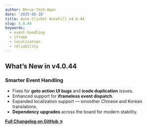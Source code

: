 ```yaml
---
author: Dhruv-Tech-Apps
date: '2025-05-18'
title: Auto Clicker AutoFill v4.0.44
slug: 4.0.44
keywords:
  - event-handling
  - iframe
  - localization
  - reliability
---
```


## What’s New in v4.0.44

### Smarter Event Handling
- Fixes for **goto action UI bugs** and **icode duplication** issues.
- Enhanced support for **iframeless event dispatch**.
- Expanded localization support — smoother Chinese and Korean translations.
- **Dependency upgrades** across the board for modern stability.

**[Full Changelog on GitHub ↗](https://github.com/Dhruv-Techapps/auto-clicker-auto-fill/compare/v4.0.43.4...v4.0.44.1)**